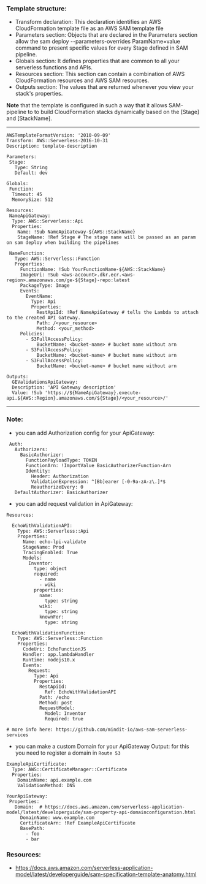 
### Template structure:
- Transform declaration: This declaration identifies an AWS CloudFormation template file as an AWS SAM template file
- Parameters section: Objects that are declared in the Parameters section allow the sam deploy --parameters-overrides ParamName=value command to present specific values for every Stage defined in SAM pipeline. 
- Globals section: It defines properties that are common to all your serverless functions and APIs. 
- Resources section: This section can contain a combination of AWS CloudFormation resources and AWS SAM resources.
- Outputs section: The values that are returned whenever you view your stack's properties.

**Note** that the template is configured in such a way that it allows SAM-pipeline to to build CloudFormation stacks dynamically based on the [Stage] and [StackName].

-------------------------------------------------------------------------------------------------------------------------------------------------
```
AWSTemplateFormatVersion: '2010-09-09'
Transform: AWS::Serverless-2016-10-31
Description: template-description

Parameters:
 Stage:
   Type: String
   Default: dev

Globals:
 Function:
  Timeout: 45
  MemorySize: 512

Resources:
 NameApiGateway:
  Type: AWS::Serverless::Api
  Properties:
    Name: !Sub NameApiGateway-${AWS::StackName}
    StageName: !Ref Stage # The stage name will be passed as an param on sam deploy when building the pipelines

 NameFunction:
   Type: AWS::Serverless::Function
   Properties:
     FunctionName: !Sub YourFunctionName-${AWS::StackName}
     ImageUri: !Sub <aws-account>.dkr.ecr.<aws-region>.amazonaws.com/ge-${Stage}-repo:latest
     PackageType: Image
     Events:
       EventName:
         Type: Api
         Properties:
           RestApiId: !Ref NameApiGateway # tells the Lambda to attach to the created API Gateway.
           Path: /<your_resource>
           Method: <your_method>
     Policies:
       - S3FullAccessPolicy:
           BucketName: <bucket-name> # bucket name without arn
       - S3FullAccessPolicy:
           BucketName: <bucket-name> # bucket name without arn
       - S3FullAccessPolicy:
           BucketName: <bucket-name> # bucket name without arn

Outputs:
  GEValidationsApiGateway:
  Description: 'API Gateway description'
  Value: !Sub 'https://${NameApiGateway}.execute-api.${AWS::Region}.amazonaws.com/${Stage}/<your_resource>/'
```
----------------------------------------------------------------------------------------------------------------------------------------------------------

### Note:
- you can add Authorization config for your ApiGateway:
```
 Auth:
   Authorizers:
     BasicAuthorizer:
       FunctionPayloadType: TOKEN
       FunctionArn: !ImportValue BasicAuthorizerFunction-Arn
       Identity:
         Header: Authorization
         ValidationExpression: ^[Bb]earer [-0-9a-zA-z\.]*$
         ReauthorizeEvery: 0
   DefaultAuthorizer: BasicAuthorizer
```
- you can add request validation in ApiGateway:
```
Resources:

  EchoWithValidationAPI:
    Type: AWS::Serverless::Api
    Properties:
      Name: echo-lpi-validate
      StageName: Prod
      TracingEnabled: True
      Models: 
        Inventor:
          type: object
          required:
            - name
            - wiki
          properties:
            name:
              type: string
            wiki:
              type: string
            knownFor:
              type: string

  EchoWithValidationFunction:
    Type: AWS::Serverless::Function 
    Properties:
      CodeUri: EchoFunctionJS
      Handler: app.lambdaHandler
      Runtime: nodejs10.x
      Events:
        Request:
          Type: Api 
          Properties:
            RestApiId: 
              Ref: EchoWithValidationAPI
            Path: /echo
            Method: post
            RequestModel:
              Model: Inventor
              Required: true

# more info here: https://github.com/mindit-io/aws-sam-serverless-services
```
- you can make a custom Domain for your ApiGateway Output: for this you need to register a domain in `Route 53`
```
ExampleApiCertificate:
  Type: AWS::CertificateManager::Certificate
  Properties:
    DomainName: api.example.com
    ValidationMethod: DNS

YourApiGateway:
 Properties:
   Domain:  # https://docs.aws.amazon.com/serverless-application-model/latest/developerguide/sam-property-api-domainconfiguration.html
     DomainName: www.example.com
     CertificateArn: !Ref ExampleApiCertificate
     BasePath:
       - foo
       - bar                
```

### Resources:
- https://docs.aws.amazon.com/serverless-application-model/latest/developerguide/sam-specification-template-anatomy.html

